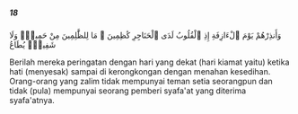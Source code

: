 ##### 18

<span class="ayah">وَأَنذِرْهُمْ يَوْمَ ٱلْءَازِفَةِ إِذِ ٱلْقُلُوبُ لَدَى ٱلْحَنَاجِرِ كَٰظِمِينَ ۚ مَا لِلظَّٰلِمِينَ مِنْ حَمِيمٍۢ وَلَا شَفِيعٍۢ يُطَاعُ</span>

<span class="ayah_translation">Berilah mereka peringatan dengan hari yang dekat (hari kiamat yaitu) ketika hati (menyesak) sampai di kerongkongan dengan menahan kesedihan. Orang-orang yang zalim tidak mempunyai teman setia seorangpun dan tidak (pula) mempunyai seorang pemberi syafa'at yang diterima syafa'atnya.</span>
